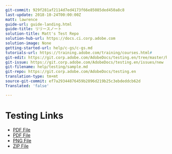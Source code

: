 ```yaml
---
git-commit: 929f281af2114d7ed4173f66e85085ded450a8c8
last-update: 2018-10-24T00:00:00Z
matt: lawrence
guide-url: guide-landing.html
guide-title: リリースノート
solution-title: Matt's Test Repo
solution-hub-url: https://docs.ci.corp.adobe.com
solution-image: None
getting-started-url: help/c-gs/c-gs.md
tutorials-url: https://training.adobe.com/training/courses.html#
git-edit: https://git.corp.adobe.com/AdobeDocs/testing.en/tree/master/help/testing/sample.md
git-issue: https://git.corp.adobe.com/AdobeDocs/testing.en/issues/new
git-filename: help/testing/sample.md
git-repo: https://git.corp.adobe.com/AdobeDocs/testing.en
translation-type: tm+mt
source-git-commit: ef7a29344876459b2896d219b25c3ebdeddcb62d
Translated: 'false'

---
```


# Testing Links

* [PDF File](acro.pdf)
* [PDF File](matt/Publish_Workflow.pdf)
* [PNG File](image.png)
* [ZIP File](archive.zip)
